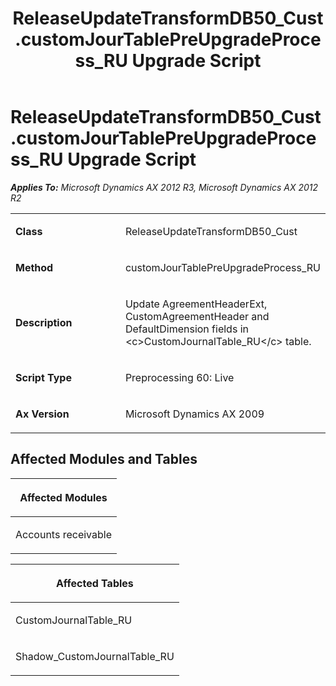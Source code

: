 ﻿---
title: ReleaseUpdateTransformDB50_Cust.customJourTablePreUpgradeProcess_RU Upgrade Script
TOCTitle: ReleaseUpdateTransformDB50_Cust.customJourTablePreUpgradeProcess_RU Upgrade Script
ms:assetid: 73bc79de-8806-d5bb-b6dc-8b627bcf47e1
ms:mtpsurl: https://msdn.microsoft.com/en-us/library/JJ685836(v=AX.60)
ms:contentKeyID: 49709035
ms.date: 05/18/2015
mtps_version: v=AX.60
---

# ReleaseUpdateTransformDB50\_Cust.customJourTablePreUpgradeProcess\_RU Upgrade Script 


_**Applies To:** Microsoft Dynamics AX 2012 R3, Microsoft Dynamics AX 2012 R2_

<table>
<colgroup>
<col style="width: 50%" />
<col style="width: 50%" />
</colgroup>
<tbody>
<tr class="odd">
<td><p><strong>Class</strong></p></td>
<td><p>ReleaseUpdateTransformDB50_Cust</p></td>
</tr>
<tr class="even">
<td><p><strong>Method</strong></p></td>
<td><p>customJourTablePreUpgradeProcess_RU</p></td>
</tr>
<tr class="odd">
<td><p><strong>Description</strong></p></td>
<td><p>Update AgreementHeaderExt, CustomAgreementHeader and DefaultDimension fields in &lt;c&gt;CustomJournalTable_RU&lt;/c&gt; table.</p></td>
</tr>
<tr class="even">
<td><p><strong>Script Type</strong></p></td>
<td><p>Preprocessing 60: Live</p></td>
</tr>
<tr class="odd">
<td><p><strong>Ax Version</strong></p></td>
<td><p>Microsoft Dynamics AX 2009</p></td>
</tr>
</tbody>
</table>


## Affected Modules and Tables

<table>
<colgroup>
<col style="width: 100%" />
</colgroup>
<thead>
<tr class="header">
<th><p>Affected Modules</p></th>
</tr>
</thead>
<tbody>
<tr class="odd">
<td><p>Accounts receivable</p></td>
</tr>
</tbody>
</table>


<table>
<colgroup>
<col style="width: 100%" />
</colgroup>
<thead>
<tr class="header">
<th><p>Affected Tables</p></th>
</tr>
</thead>
<tbody>
<tr class="odd">
<td><p>CustomJournalTable_RU</p></td>
</tr>
<tr class="even">
<td><p>Shadow_CustomJournalTable_RU</p></td>
</tr>
</tbody>
</table>

  


